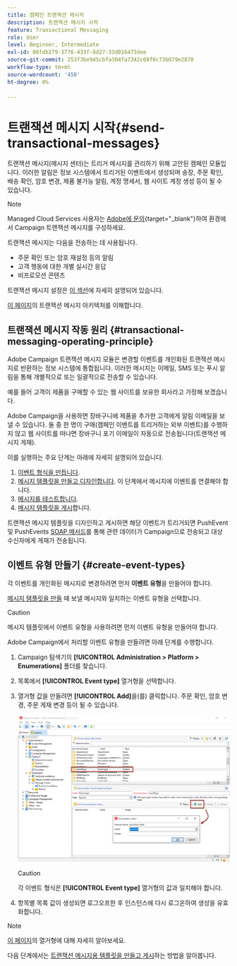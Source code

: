 ```yaml
---
title: 캠페인 트랜잭션 메시지
description: 트랜잭션 메시지 시작
feature: Transactional Messaging
role: User
level: Beginner, Intermediate
exl-id: 06fdb279-3776-433f-8d27-33d016473dee
source-git-commit: 253f3be945cbfa304fa7342c68f0c73b079e2870
workflow-type: tm+mt
source-wordcount: '450'
ht-degree: 0%

---
```


# 트랜잭션 메시지 시작{#send-transactional-messages}

트랜잭션 메시지(메시지 센터)는 트리거 메시지를 관리하기 위해 고안된 캠페인 모듈입니다. 이러한 알림은 정보 시스템에서 트리거된 이벤트에서 생성되며 송장, 주문 확인, 배송 확인, 암호 변경, 제품 불가능 알림, 계정 명세서, 웹 사이트 계정 생성 등이 될 수 있습니다.

>[!NOTE]
>
>Managed Cloud Services 사용자는 [Adobe에 문의](../start/campaign-faq.md#support){target="_blank"}하여 환경에서 Campaign 트랜잭션 메시지를 구성하세요.

트랜잭션 메시지는 다음을 전송하는 데 사용됩니다.

* 주문 확인 또는 암호 재설정 등의 알림
* 고객 행동에 대한 개별 실시간 응답
* 비프로모션 콘텐츠

트랜잭션 메시지 설정은 [이 섹션](../config/transactional-msg-settings.md)에 자세히 설명되어 있습니다.

[이 페이지](../architecture/architecture.md#transac-msg-archi)의 트랜잭션 메시지 아키텍처를 이해합니다.

## 트랜잭션 메시지 작동 원리 {#transactional-messaging-operating-principle}

Adobe Campaign 트랜잭션 메시지 모듈은 변경할 이벤트를 개인화된 트랜잭션 메시지로 반환하는 정보 시스템에 통합됩니다. 이러한 메시지는 이메일, SMS 또는 푸시 알림을 통해 개별적으로 또는 일괄적으로 전송할 수 있습니다.

예를 들어 고객이 제품을 구매할 수 있는 웹 사이트를 보유한 회사라고 가정해 보겠습니다.

Adobe Campaign을 사용하면 장바구니에 제품을 추가한 고객에게 알림 이메일을 보낼 수 있습니다. 둘 중 한 명이 구매(캠페인 이벤트를 트리거하는 외부 이벤트)를 수행하지 않고 웹 사이트를 떠나면 장바구니 포기 이메일이 자동으로 전송됩니다(트랜잭션 메시지 게재).

이를 실행하는 주요 단계는 아래에 자세히 설명되어 있습니다.

1. [이벤트 형식을 만듭니다](#create-event-types).
1. [메시지 템플릿을 만들고 디자인합니다](transactional-template.md#create-message-template). 이 단계에서 메시지에 이벤트를 연결해야 합니다.
1. [메시지를 테스트합니다](transactional-template.md#test-message-template).
1. [메시지 템플릿을 게시](transactional-template.md#publish-message-template)합니다.

트랜잭션 메시지 템플릿을 디자인하고 게시하면 해당 이벤트가 트리거되면 PushEvent 및 PushEvents [SOAP 메서드](../send/event-description.md)를 통해 관련 데이터가 Campaign으로 전송되고 대상 수신자에게 게재가 전송됩니다.

## 이벤트 유형 만들기 {#create-event-types}

각 이벤트를 개인화된 메시지로 변경하려면 먼저 **이벤트 유형**&#x200B;을 만들어야 합니다.

[메시지 템플릿을 만들](#create-message-template) 때 보낼 메시지와 일치하는 이벤트 유형을 선택합니다.

>[!CAUTION]
>
>메시지 템플릿에서 이벤트 유형을 사용하려면 먼저 이벤트 유형을 만들어야 합니다.

Adobe Campaign에서 처리할 이벤트 유형을 만들려면 아래 단계를 수행합니다.

1. Campaign 탐색기의 **[!UICONTROL Administration > Platform > Enumerations]** 폴더를 찾습니다.
1. 목록에서 **[!UICONTROL Event type]** 열거형을 선택합니다.
1. 열거형 값을 만들려면 **[!UICONTROL Add]**&#x200B;을(를) 클릭합니다. 주문 확인, 암호 변경, 주문 게재 변경 등이 될 수 있습니다.

   ![](assets/messagecenter_eventtype_enum_001.png)

   >[!CAUTION]
   >
   >각 이벤트 형식은 **[!UICONTROL Event type]** 열거형의 값과 일치해야 합니다.

1. 항목별 목록 값이 생성되면 로그오프한 후 인스턴스에 다시 로그온하여 생성을 유효화합니다.

>[!NOTE]
>
>[이 페이지](../../v8/config/ui-settings.md#enumerations)의 열거형에 대해 자세히 알아보세요.

다음 단계에서는 [트랜잭션 메시지용 템플릿을 만들고 게시](transactional-template.md)하는 방법을 알아봅니다.
